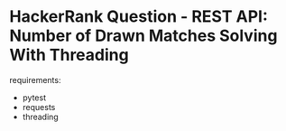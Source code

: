 # HackerRank Question - REST API: Number of Drawn Matches Solving With Threading

requirements:

- pytest
- requests
- threading

